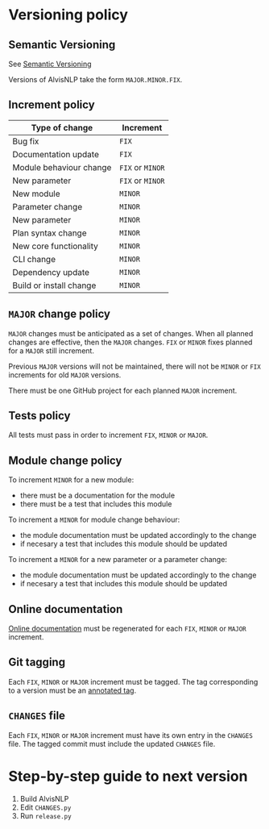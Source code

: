 # Versioning policy

## Semantic Versioning

See [Semantic Versioning](https://semver.org/)

Versions of AlvisNLP take the form `MAJOR.MINOR.FIX`.

## Increment policy

| Type of change | Increment |
|-----|-----|
| Bug fix | `FIX` |
| Documentation update | `FIX` |
| Module behaviour change | `FIX` or `MINOR` |
| New parameter | `FIX` or `MINOR` |
| New module | `MINOR` |
| Parameter change | `MINOR` |
| New parameter | `MINOR` |
| Plan syntax change | `MINOR` |
| New core functionality | `MINOR` |
| CLI change | `MINOR` |
| Dependency update | `MINOR` |
| Build or install change | `MINOR` |

## `MAJOR` change policy

`MAJOR` changes must be anticipated as a set of changes. When all planned changes are effective, then the `MAJOR` changes.
`FIX` or `MINOR` fixes planned for a `MAJOR` still increment.

Previous `MAJOR` versions will not be maintained, there will not be `MINOR` or `FIX` increments for old `MAJOR` versions.

There must be one GitHub project for each planned `MAJOR` increment.

## Tests policy

All tests must pass in order to increment `FIX`, `MINOR` or `MAJOR`.

## Module change policy

To increment `MINOR` for a new module:
* there must be a documentation for the module
* there must be a test that includes this module

To increment a `MINOR` for module change behaviour:
* the module documentation must be updated accordingly to the change
* if necesary a test that includes this module should be updated

To increment a `MINOR` for a new parameter or a parameter change:
* the module documentation must be updated accordingly to the change
* if necesary a test that includes this module should be updated

## Online documentation

[Online documentation](https://bibliome.github.io/alvisnlp/) must be regenerated for each `FIX`, `MINOR` or `MAJOR` increment.

## Git tagging

Each `FIX`, `MINOR` or `MAJOR` increment must be tagged. The tag corresponding to a version must be an [annotated tag](https://git-scm.com/book/en/v2/Git-Basics-Tagging#_annotated_tags).

## `CHANGES` file

Each `FIX`, `MINOR` or `MAJOR` increment must have its own entry in the `CHANGES` file.
The tagged commit must include the updated `CHANGES` file.

# Step-by-step guide to next version

1. Build AlvisNLP
2. Edit `CHANGES.py`
2. Run `release.py`

